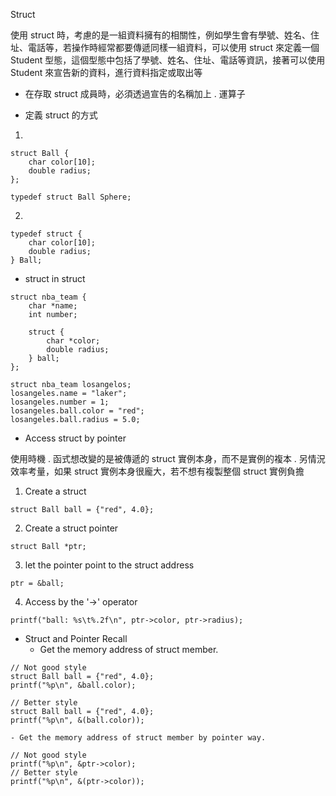 Struct 

使用 struct 時，考慮的是一組資料擁有的相關性，例如學生會有學號、姓名、住址、電話等，若操作時經常都要傳遞同樣一組資料，可以使用 struct 來定義一個 Student 型態，這個型態中包括了學號、姓名、住址、電話等資訊，接著可以使用 Student 來宣告新的資料，進行資料指定或取出等

* 在存取 struct 成員時，必須透過宣告的名稱加上 . 運算子



* 定義 struct 的方式

1.
```c=
struct Ball {
    char color[10];
    double radius;
};

typedef struct Ball Sphere;
```

2.
```
typedef struct {
    char color[10];
    double radius;
} Ball;
```

* struct in struct 
```
struct nba_team {
    char *name;
    int number;

    struct {
        char *color;
        double radius;
    } ball;
};

struct nba_team losangelos;
losangeles.name = "laker";
losangeles.number = 1;
losangeles.ball.color = "red";
losangeles.ball.radius = 5.0;
```

* Access struct by pointer

使用時機
. 函式想改變的是被傳遞的 struct 實例本身，而不是實例的複本
. 另情況效率考量，如果 struct 實例本身很龐大，若不想有複製整個 struct 實例負擔

1. Create a struct
```
struct Ball ball = {"red", 4.0};
```
2. Create a struct pointer
```
struct Ball *ptr;
```
3. let the pointer point to the struct address
```
ptr = &ball;
```
4. Access by the '->' operator
```
printf("ball: %s\t%.2f\n", ptr->color, ptr->radius);
```
* Struct and Pointer Recall
    - Get the memory address of struct member.
```
// Not good style
struct Ball ball = {"red", 4.0};
printf("%p\n", &ball.color);

// Better style
struct Ball ball = {"red", 4.0};
printf("%p\n", &(ball.color));
```
    - Get the memory address of struct member by pointer way.
```
// Not good style
printf("%p\n", &ptr->color);
// Better style
printf("%p\n", &(ptr->color));
```
